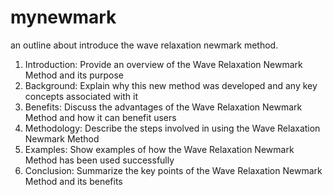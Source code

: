 # mynewmark

an outline about introduce the wave relaxation newmark method.

1. Introduction: Provide an overview of the Wave Relaxation Newmark Method and its purpose
2. Background: Explain why this new method was developed and any key concepts associated with it 
3. Benefits: Discuss the advantages of the Wave Relaxation Newmark Method and how it can benefit users 
4. Methodology: Describe the steps involved in using the Wave Relaxation Newmark Method 
5. Examples: Show examples of how the Wave Relaxation Newmark Method has been used successfully 
6. Conclusion: Summarize the key points of the Wave Relaxation Newmark Method and its benefits
